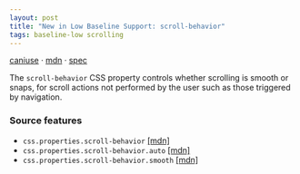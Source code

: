 ```yaml
---
layout: post
title: "New in Low Baseline Support: scroll-behavior"
tags: baseline-low scrolling
---
```


[caniuse](https://caniuse.com/?search=scroll-behavior) · [mdn](https://developer.mozilla.org/en-US/search?q=scroll-behavior) · [spec](https://drafts.csswg.org/css-overflow-3/#smooth-scrolling)

The `scroll-behavior` CSS property controls whether scrolling is smooth or snaps, for scroll actions not performed by the user such as those triggered by navigation.

### Source features

- ``css.properties.scroll-behavior`` [[mdn]](https://developer.mozilla.org/en-US/search?q=css.properties.scroll-behavior)
- ``css.properties.scroll-behavior.auto`` [[mdn]](https://developer.mozilla.org/en-US/search?q=css.properties.scroll-behavior.auto)
- ``css.properties.scroll-behavior.smooth`` [[mdn]](https://developer.mozilla.org/en-US/search?q=css.properties.scroll-behavior.smooth)
